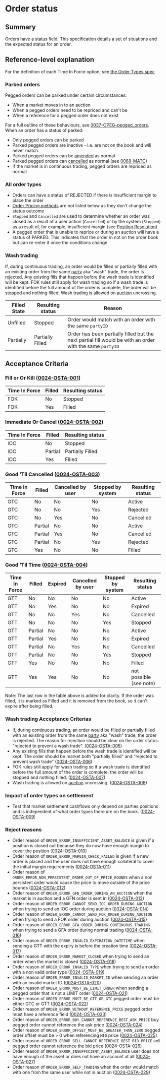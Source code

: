 # Order status

## Summary

Orders have a status field. This specification details a set of situations and the expected status for an order.

## Reference-level explanation

For the definition of each Time In Force option, see [the Order Types spec](./0014-ORDT-order_types.md#time-in-force--validity)

### Parked orders

Pegged orders can be parked under certain circumstances:

- When a market moves in to an auction
- When a pegged orders need to be repriced and can't be
- When a reference for a pegged order does not exist

For a full outline of these behaviours, see [0037-OPEG-pegged_orders](./0037-OPEG-pegged_orders.md#guide-level-explanation). When an order has a status of parked:

- Only pegged orders can be parked
- Parked pegged orders are inactive - i.e. are not on the book and will never match.
- Parked pegged orders can be [amended](./0004-AMND-amends.md) as normal
- Parked pegged orders can [cancelled](./0033-OCAN-cancel_orders.md) as normal (see [0068-MATC](./0068-MATC-matching_engine.md#0068-MATC-033))
- If the market is in continuous trading, pegged orders are repriced as normal

### All order types

- Orders can have a status of REJECTED if there is insufficient margin to place the order
- [Order Pricing methods](./0014-ORDT-order_types.md) are not listed below as they don't change the status outcome
- `Stopped` and `Cancelled` are used to determine whether an order was closed as a result of a user action (`Cancelled`) or by the system (`Stopped`) as a result of, for example, insufficient margin (see [Position Resolution](./0012-POSR-position_resolution.md#position-resolution-algorithm))
- A pegged order that is unable to reprice or during an auction will have a status of PARKED. This indicates that the order in not on the order book but can re-enter it once the conditions change

### Wash trading

If, during continuous trading, an order would be filled or partially filled with an existing order from the same [party](./0017-PART-party.md) aka "wash" trade, the order is rejected. Any existing fills that happen before the wash trade is identified will be kept. FOK rules still apply for wash trading so if a wash trade is identified before the full amount of the order is complete, the order will be stopped and nothing filled.
Wash trading is allowed on [auction](0026-AUCT-auctions.md) uncrossing.

| Filled State | Resulting status | Reason |
|--------------|------------------|--------|
|   Unfilled   |     Stopped     | Order would match with an order with the same `partyID` |
|   Partially  |     Partially Filled     | Order has been partially filled but the next partial fill would be with an order with the same `partyID` |

## Acceptance Criteria

### Fill or Or Kill (<a name="0024-OSTA-001" href="#0024-OSTA-001">0024-OSTA-001</a>)

| Time In Force | Filled | Resulting status |
|---------------|--------|------------------|
|      FOK      |   No   |      Stopped     |
|      FOK      |   Yes  |      Filled      |

### Immediate Or Cancel (<a name="0024-OSTA-002" href="#0024-OSTA-002">0024-OSTA-002</a>)

| Time In Force | Filled  | Resulting status |
|---------------|---------|------------------|
|      IOC      |    No   |      Stopped     |
|      IOC      | Partial |      Partially Filled      |
|      IOC      |   Yes   |  Filled |

### Good ’Til Cancelled (<a name="0024-OSTA-003" href="#0024-OSTA-003">0024-OSTA-003</a>)

| Time In Force | Filled  | Cancelled by user | Stopped by system | Resulting status |
|---------------|---------|-------------------|-------------------|------------------|
|      GTC      |    No   |         No        |         No        |      Active      |
|      GTC      |    No   |         No        |        Yes        |      Rejected     |
|      GTC      |    No   |        Yes        |         No        |     Cancelled    |
|      GTC      | Partial |         No        |         No        |      Active      |
|      GTC      | Partial |        Yes        |         No        |     Cancelled    |
|      GTC      | Partial |         No        |        Yes        |      Rejected     |
|      GTC      |   Yes   |         No        |         No        |      Filled      |

### Good ’Til Time (<a name="0024-OSTA-004" href="#0024-OSTA-004">0024-OSTA-004</a>)

| Time In Force | Filled  | Expired | Cancelled by user | Stopped by system | Resulting status |
|---------------|---------|---------|-------------------|-------------------|------------------|
|      GTT      |    No   |    No   |         No        |         No        |      Active      |
|      GTT      |    No   |   Yes   |         No        |         No        |      Expired     |
|      GTT      |    No   |    No   |        Yes        |         No        |     Cancelled    |
|      GTT      |    No   |    No   |         No        |        Yes        |      Stopped     |
|      GTT      | Partial |    No   |         No        |         No        |      Active      |
|      GTT      | Partial |   Yes   |         No        |         No        |      Expired     |
|      GTT      | Partial |    No   |        Yes        |         No        |     Cancelled    |
|      GTT      | Partial |    No   |         No        |        Yes        |      Stopped     |
|      GTT      |   Yes   |    No   |         No        |         No        |      Filled      |
|      GTT      |   Yes   |   Yes   |         No        |         No        | not possible (see note) |

Note: The last row in the table above is added for clarity. If the order was filled, it is marked as Filled and it is removed from the book, so it can't expire after being filled.

### Wash trading Acceptance Criterias

- If, during continuous trading, an order would be filled or partially filled with an existing order from the same [party](./0017-PART-party.md) aka "wash" trade, the order is rejected. The reason for rejection should be clear on the order status: "rejected to prevent a wash trade". (<a name="0024-OSTA-005" href="#0024-OSTA-005">0024-OSTA-005</a>)
- Any existing fills that happen before the wash trade is identified will be kept. The order should be market both "partially filled" and "rejected to prevent wash trade" (<a name="0024-OSTA-006" href="#0024-OSTA-006">0024-OSTA-006</a>)
- FOK rules still apply for wash trading so if a wash trade is identified before the full amount of the order is complete, the order will be stopped and nothing filled. (<a name="0024-OSTA-007" href="#0024-OSTA-007">0024-OSTA-007</a>)
- Wash trading is allowed on [auction](0026-AUCT-auctions.md) uncrossing. (<a name="0024-OSTA-008" href="#0024-OSTA-008">0024-OSTA-008</a>)

### Impact of order types on settlement

- Test that market settlement cashflows only depend on parties positions and is independent of what order types there are on the book. (<a name="0024-OSTA-009" href="#0024-OSTA-009">0024-OSTA-009</a>)

### Reject reasons

- Order reason of `ORDER_ERROR_INSUFFICIENT_ASSET_BALANCE` is given if a position is closed out because they do now have enough margin to cover the position (<a name="0024-OSTA-010" href="#0024-OSTA-010">0024-OSTA-010</a>)
- Order reason of `ORDER_ERROR_MARGIN_CHECK_FAILED` is given if a new order is placed and the user does not have enough collateral to cover the initial margin requirements (<a name="0024-OSTA-011" href="#0024-OSTA-011">0024-OSTA-011</a>)
- Order reason of `ORDER_ERROR_NON_PERSISTENT_ORDER_OUT_OF_PRICE_BOUNDS` when a non persistent order would cause the price to move outside of the price bounds (<a name="0024-OSTA-012" href="#0024-OSTA-012">0024-OSTA-012</a>)
- Order reason of `ORDER_ERROR_GFN_ORDER_DURING_AN_AUCTION` when the market is in auction and a GFN order is sent in (<a name="0024-OSTA-013" href="#0024-OSTA-013">0024-OSTA-013</a>)
- Order reason of `ORDER_ERROR_CANNOT_SEND_IOC_ORDER_DURING_AUCTION` when trying to send an IOC order during auction (<a name="0024-OSTA-014" href="#0024-OSTA-014">0024-OSTA-014</a>)
- Order reason of `ORDER_ERROR_CANNOT_SEND_FOK_ORDER_DURING_AUCTION` when trying to send a FOK order during auction (<a name="0024-OSTA-015" href="#0024-OSTA-015">0024-OSTA-015</a>)
- Order reason of `ORDER_ERROR_GFA_ORDER_DURING_CONTINUOUS_TRADING` when trying to send a GFA order during normal trading (<a name="0024-OSTA-016" href="#0024-OSTA-016">0024-OSTA-016</a>)
- Order reason of `ORDER_ERROR_INVALID_EXPIRATION_DATETIME` when sending a GTT with the expiry is before the creation time (<a name="0024-OSTA-017" href="#0024-OSTA-017">0024-OSTA-017</a>)
- Order reason of `ORDER_ERROR_MARKET_CLOSED` when trying to send an order when the market is closed (<a name="0024-OSTA-018" href="#0024-OSTA-018">0024-OSTA-018</a>)
- Order reason of `ORDER_ERROR_INVALID_TYPE` when trying to send an order with a non valid order type (<a name="0024-OSTA-019" href="#0024-OSTA-019">0024-OSTA-019</a>)
- Order reason of `ORDER_ERROR_INVALID_MARKET_ID` when sending an order with an invalid market ID (<a name="0024-OSTA-020" href="#0024-OSTA-020">0024-OSTA-020</a>)
- Order reason of `ORDER_ERROR_MUST_BE_LIMIT_ORDER` when sending a pegged order that is not a LIMIT order (<a name="0024-OSTA-021" href="#0024-OSTA-021">0024-OSTA-021</a>)
- Order reason of `ORDER_ERROR_MUST_BE_GTT_OR_GTC` pegged order must be either GTC or GTT (<a name="0024-OSTA-022" href="#0024-OSTA-022">0024-OSTA-022</a>)
- Order reason of `ORDER_ERROR_WITHOUT_REFERENCE_PRICE` pegged order must have a reference field (<a name="0024-OSTA-023" href="#0024-OSTA-023">0024-OSTA-023</a>)
- Order reason of `ORDER_ERROR_BUY_CANNOT_REFERENCE_BEST_ASK_PRICE` buy pegged order cannot reference the ask price (<a name="0024-OSTA-024" href="#0024-OSTA-024">0024-OSTA-024</a>)
- Order reason of `ORDER_ERROR_OFFSET_MUST_BE_GREATER_THAN_ZERO` pegged order offset must be > 0 when referencing `MID` price (<a name="0024-OSTA-025" href="#0024-OSTA-025">0024-OSTA-025</a>)
- Order reason of `ORDER_ERROR_SELL_CANNOT_REFERENCE_BEST_BID_PRICE` sell pegged order cannot reference the bid price (<a name="0024-OSTA-026" href="#0024-OSTA-026">0024-OSTA-026</a>)
- Order reason of `ORDER_ERROR_INSUFFICIENT_ASSET_BALANCE` user does not have enough of the asset or does not have an account at all (<a name="0024-OSTA-027" href="#0024-OSTA-027">0024-OSTA-027</a>)
- Order reason of `ORDER_ERROR_SELF_TRADING` when the order would match with one from the same user while not in auction (<a name="0024-OSTA-029" href="#0024-OSTA-029">0024-OSTA-029</a>)

